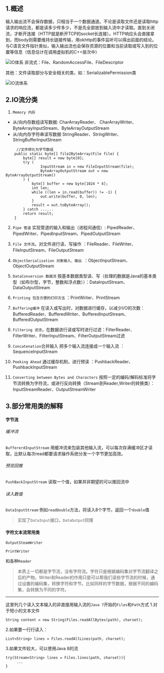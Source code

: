 ## 1.概述
输入输出流不会保存数据，只相当于一个数据通道。不论是读取文件还是读取http请求的响应流，都是读多少传多少，不是先全部放到输入流中才读取。直到关闭流，才断开连接（HTTP就是断开TCP的socket长连接）。HTTP响应头会直接拿到，而body则需要维持长链接传输，用okhttp的事件监听可以得出前面的结论。与C语言文件指针类似，输入输出流也会保存资源的位置和当前读取或写入到的位置等信息（信息估计在调用虚拟机的C++层次中）


![IO体系](https://upload-images.jianshu.io/upload_images/3468445-63f5122f674ee9ef.jpg?imageMogr2/auto-orient/strip%7CimageView2/2/w/1240)
非流式：File、RandomAccessFile、FileDescriptor

其他：文件读取部分与安全相关的类，如：SerializablePermission类


![IO流体系](https://upload-images.jianshu.io/upload_images/3468445-602757ffde848cba.png?imageMogr2/auto-orient/strip%7CimageView2/2/w/1240)

## 2.IO流分类
1. `Memory 内存`
* 从/向内存数组读写数据: CharArrayReader、 CharArrayWriter、ByteArrayInputStream、ByteArrayOutputStream
* 从/向内存字符串读写数据 StringReader、StringWriter、StringBufferInputStream
```
     //文件转化为字节数组
    public static byte[] file2ByteArray(File file) {
        byte[] result = new byte[0];
        try (
                InputStream in = new FileInputStream(file);
                ByteArrayOutputStream out = new ByteArrayOutputStream()
        ) {
            byte[] buffer = new byte[1024 * 4];
            int len;
            while ((len = in.read(buffer)) != -1) {
                out.write(buffer, 0, len);
            }
            result = out.toByteArray();
        } catch ......
        return result;
    }

```

2. `Pipe 管道`  实现管道的输入和输出（进程间通信）: PipedReader、PipedWriter、PipedInputStream、PipedOutputStream

3. `File 文件流`。对文件进行读、写操作 ：FileReader、FileWriter、FileInputStream、FileOutputStream

4. `ObjectSerialization 对象输入、输出 `：ObjectInputStream、ObjectOutputStream

5. `DataConversion 数据流` 按基本数据类型读、写（处理的数据是Java的基本类型（如布尔型，字节，整数和浮点数））：DataInputStream、DataOutputStream

6. `Printing 包含方便的打印方法` ：PrintWriter、PrintStream

7. `Buffering缓冲`  在读入或写出时，对数据进行缓存，以减少I/O的次数：BufferedReader、BufferedWriter、BufferedInputStream、BufferedOutputStream

8. `Filtering 滤流`，在数据进行读或写时进行过滤：FilterReader、FilterWriter、FilterInputStream、FilterOutputStream过滤

9. `Concatenation`合并输入 把多个输入流连接成一个输入流 ：SequenceInputStream 

10. `Peeking Ahead` 通过缓存机制，进行预读 ：PushbackReader、PushbackInputStream

11. `Converting between Bytes and Characters` 按照一定的编码/解码标准将字节流转换为字符流，或进行反向转换（Stream到Reader,Writer的转换类）：InputStreamReader、OutputStreamWriter

## 3.部分常用类的解释
#### 字节流
###### 缓冲流
`BuffererdInputStream` 用缓冲流来包装其他输入流，可以每次存满缓冲区才读取，比默认每次read都要请求操作系统分发一个字节更加高效。

###### 预览回推
`PushBackInputStream` 读取一个值，如果并非期望的可以推回流中

###### 读入数值
`DataInputStream` 例如`readDouble`方法，将读入8个字节，返回一个`double`值
> 实现了`DataInput`接口，`DataOutput`同理

#### 字符文本流常用类
`OutputSteamWriter`

`PrintWriter`

和各种`Reader`


> 本质上一切都是字节流，没有字符流。字符只是根据编码集对字节流翻译之后的产物。Writer和Reader的作用只是可以帮我们读些字节流的时候，通过设置的编码集，转换字符和字节。比如同样的字节数据，根据不同的编码集，会转换为不同的字符。

------------------------------------------

这里列几个读入文本输入的非直接用输入流的`Java 7`开始的`Files`和`Path`方式
1.对于短小的文本文件
```
String content = new String(Files.readAllBytes(path), charset);
```
2.如果要一行行读入：
```
List<String> lines = Files.readAllLines(path, charset);
```
3.如果文件较大，可以使用Java 8的流
```
try(Stream<String> lines = Files.lines(path, charset)){
     ...
}
```